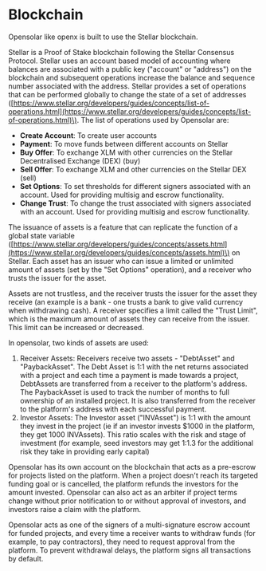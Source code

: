 # Blockchain

Opensolar like openx is built to use the Stellar blockchain.

Stellar is a Proof of Stake blockchain following the Stellar Consensus Protocol. Stellar uses an account based model of accounting where balances are associated with a public key \("account" or "address"\) on the blockchain and subsequent operations increase the balance and sequence number associated with the address. Stellar provides a set of operations that can be performed globally to change the state of a set of addresses \([https://www.stellar.org/developers/guides/concepts/list-of-operations.html](https://www.stellar.org/developers/guides/concepts/list-of-operations.html)\). The list of operations used by Opensolar are:

* **Create Account**: To create user accounts
* **Payment**: To move funds between different accounts on Stellar
* **Buy Offer**: To exchange XLM with other currencies on the Stellar Decentralised Exchange \(DEX\) \(buy\)
* **Sell Offer**: To exchange XLM and other currencies on the Stellar DEX \(sell\)
* **Set Options**: To set thresholds for different signers associated with an account. Used for providing multisig and escrow functionality.
* **Change Trust**: To change the trust associated with signers associated with an account. Used for providing multisig and escrow functionality.

The issuance of assets is a feature that can replicate the function of a global state variable \([https://www.stellar.org/developers/guides/concepts/assets.html](https://www.stellar.org/developers/guides/concepts/assets.html)\) on Stellar. Each asset has an issuer who can issue a limited or unlimited amount of assets \(set by the "Set Options" operation\), and a receiver who trusts the issuer for the asset.

Assets are not trustless, and the receiver trusts the issuer for the asset they receive \(an example is a bank - one trusts a bank to give valid currency when withdrawing cash\). A receiver specifies a limit called the "Trust Limit", which is the maximum amount of assets they can receive from the issuer. This limit can be increased or decreased.

In opensolar, two kinds of assets are used:

1. Receiver Assets: Receivers receive two assets - "DebtAsset" and "PaybackAsset". The Debt Asset is 1:1 with the net returns associated with a project and each time a payment is made towards a project, DebtAssets are transferred from a receiver to the platform's address. The PaybackAsset is used to track the number of months to full ownership of an installed project. It is also transferred from the receiver to the platform's address with each successful payment.
2. Investor Assets: The Investor asset \("INVAsset"\) is 1:1 with the amount they invest in the project \(ie if an investor invests $1000 in the platform, they get 1000 INVAssets\). This ratio scales with the risk and stage of investment \(for example, seed investors may get 1:1.3 for the additional risk they take in providing early capital\)

Opensolar has its own account on the blockchain that acts as a pre-escrow for projects listed on the platform. When a project doesn't reach its targeted funding goal or is cancelled, the platform refunds the investors for the amount invested. Opensolar can also act as an arbiter if project terms change without prior notification to or without approval of investors, and investors raise a claim with the platform.

Opensolar acts as one of the signers of a multi-signature escrow account for funded projects, and every time a receiver wants to withdraw funds \(for example, to pay contractors\), they need to request approval from the platform. To prevent withdrawal delays, the platform signs all transactions by default.

